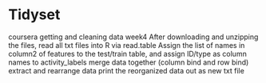 # Tidyset
coursera getting and cleaning data week4
After downloading and unzipping the files, read all txt files into R via read.table
Assign the list of names in column2 of features to the test/train table, and assign ID/type as column names to activity_labels
merge data together (column bind and row bind)
extract and rearrange data
print the reorganized data out as new txt file
